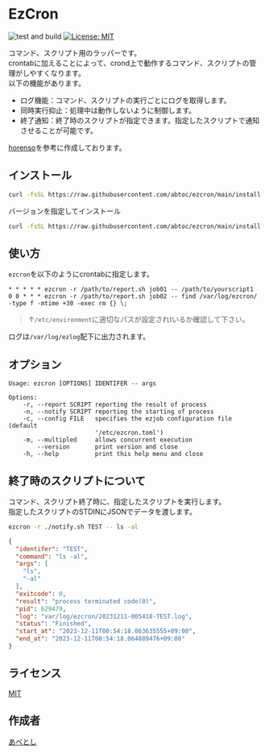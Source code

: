 EzCron
====

![test and build](https://github.com/abtoc/ezcron/actions/workflows/release.yaml/badge.svg)
[![License: MIT](https://img.shields.io/badge/License-MIT-yellow.svg)](https://opensource.org/licenses/MIT)

コマンド、スクリプト用のラッパーです。  
crontabに加えることによって、crond上で動作するコマンド、スクリプトの管理がしやすくなります。  
以下の機能があります。

* ログ機能：コマンド、スクリプトの実行ごとにログを取得します。
* 同時実行抑止：処理中は動作しないように制御します。
* 終了通知：終了時のスクリプトが指定できます。指定したスクリプトで通知させることが可能です。

[horenso](https://github.com/Songmu/horenso)を参考に作成しております。

## インストール

```bash
curl -fsSL https://raw.githubusercontent.com/abtoc/ezcron/main/install.sh | sh
```

バージョンを指定してインストール
```bash
curl -fsSL https://raw.githubusercontent.com/abtoc/ezcron/main/install.sh | sh -s v0.1.0
```


## 使い方

```ezcron```を以下のようにcrontabに指定します。

```crontab
* * * * * ezcron -r /path/to/report.sh job01 -- /path/to/yourscript1
0 0 * * * ezcron -r /path/to/report.sh job02 -- find /var/log/ezcron/ -type f -mtime +30 -exec rm {} \;
```

> ↑```/etc/environment```に適切なパスが設定されtいるか確認して下さい。

ログは```/var/log/ezlog```配下に出力されます。

## オプション

```
Usage: ezcron [OPTIONS] IDENTIFER -- args

Options:
    -r, --report SCRIPT reporting the result of process
    -n, --notify SCRIPT reporting the starting of process
    -c, --config FILE   specifies the ezjob configuration file (default
                        '/etc/ezcron.toml')
    -m, --multipled     allows concurrent execution
        --version       print version and close
    -h, --help          print this help menu and close
```

## 終了時のスクリプトについて

コマンド、スクリプト終了時に、指定したスクリプトを実行します。  
指定したスクリプトのSTDINにJSONでデータを渡します。

```bash
ezcron -r ./notify.sh TEST -- ls -al
```

```json
{
  "identifer": "TEST",
  "command": "ls -al",
  "args": [
    "ls",
    "-al"
  ],
  "exitcode": 0,
  "result": "process terminated code(0)",
  "pid": 629479,
  "log": "var/log/ezcron/20231211-005418-TEST.log",
  "status": "Finished",
  "start_at": "2023-12-11T00:54:18.063635555+09:00",
  "end_at": "2023-12-11T00:54:18.064889476+09:00"
}
```

## ライセンス

[MIT](https://github.com/Songmu/horenso/blob/main/LICENSE)

## 作成者

[あべとし](https://github.com/abtoc)
